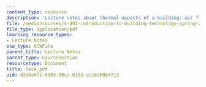 ```yaml
---
content_type: resource
description: 'Lecture notes about thermal aspects of a building: air flow.'
file: /media/courses/4-401-introduction-to-building-technology-spring-2006/d334a4f1690398ce6153ac18260b7713_lec4.pdf
file_type: application/pdf
learning_resource_types:
- Lecture Notes
ocw_type: OCWFile
parent_title: Lecture Notes
parent_type: CourseSection
resourcetype: Document
title: lec4.pdf
uid: d334a4f1-6903-98ce-6153-ac18260b7713
---
```

